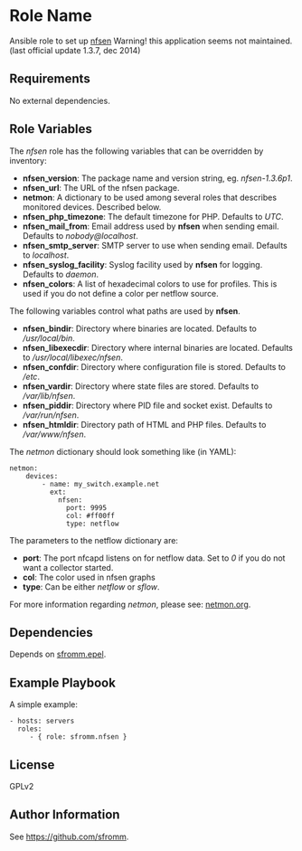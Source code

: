 Role Name
=========

Ansible role to set up [nfsen](http://nfsen.sf.net)
Warning! this application seems not maintained. (last official update 1.3.7, dec 2014)

Requirements
------------

No external dependencies.

Role Variables
--------------

The *nfsen* role has the following variables that can be overridden by
inventory:

- **nfsen_version**:  The package name and version string,
  eg. *nfsen-1.3.6p1*.
- **nfsen_url**:  The URL of the nfsen package.
- **netmon**: A dictionary to be used among several roles that describes
  monitored devices.  Described below.
- **nfsen_php_timezone**:  The default timezone for PHP.  Defaults to
  *UTC*.
- **nfsen_mail_from**:  Email address used by **nfsen** when sending
  email.  Defaults to *nobody@localhost*.
- **nfsen_smtp_server**:  SMTP server to use when sending email.
  Defaults to *localhost*.
- **nfsen_syslog_facility**:  Syslog facility used by **nfsen** for
  logging.  Defaults to *daemon*.
- **nfsen_colors**:  A list of hexadecimal colors to use for profiles.
  This is used if you do not define a color per netflow source.

The following variables control what paths are used by **nfsen**.

- **nfsen_bindir**:  Directory where binaries are located.  Defaults to
  */usr/local/bin*.
- **nfsen_libexecdir**: Directory where internal binaries are located.
  Defaults to */usr/local/libexec/nfsen*.
- **nfsen_confdir**: Directory where configuration file is stored.
  Defaults to */etc*.
- **nfsen_vardir**:  Directory where state files are stored.  Defaults
  to */var/lib/nfsen*.
- **nfsen_piddir**:  Directory where PID file and socket exist.
  Defaults to */var/run/nfsen*.
- **nfsen_htmldir**:  Directory path of HTML and PHP files.  Defaults to
  */var/www/nfsen*.


The *netmon* dictionary should look something like (in YAML):

    netmon:
        devices:
            - name: my_switch.example.net
              ext:
                nfsen:
                  port: 9995
                  col: #ff00ff
                  type: netflow

The parameters to the netflow dictionary are:

- **port**: The port nfcapd listens on for netflow data.  Set to *0* if
    you do not want a collector started.
- **col**: The color used in nfsen graphs
- **type**: Can be either *netflow* or *sflow*.

For more information regarding *netmon*, please see: [netmon.org](netmon.org).

Dependencies
------------

Depends on [sfromm.epel](https://galaxy.ansible.com/list#/roles/1948).

Example Playbook
----------------

A simple example:

    - hosts: servers
      roles:
         - { role: sfromm.nfsen }

License
-------

GPLv2

Author Information
------------------

See https://github.com/sfromm.
